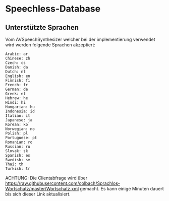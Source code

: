 # Speechless-Database

## Unterstützte Sprachen
Vom AVSpeechSynthesizer welcher bei der implementierung verwendet wird werden folgende Sprachen akzeptiert:

    Arabic: ar
    Chinese: zh
    Czech: cs
    Danish: da
    Dutch: nl
    English: en
    Finnish: fi
    French: fr
    German: de
    Greek: el
    Hebrew: he
    Hindi: hi
    Hungarian: hu
    Indonesia: id
    Italian: it
    Japanese: ja
    Korean: ko
    Norwegian: no
    Polish: pl
    Portuguese: pt
    Romanian: ro
    Russian: ru
    Slovak: sk
    Spanish: es
    Swedish: sv
    Thai: th
    Turkish: tr

ACHTUNG: Die Clientabfrage wird über https://raw.githubusercontent.com/colbach/Sprachlos-Wortschatz/master/Wortschatz.xml gemacht. Es kann einige Minuten dauert bis sich dieser Link aktualisiert.
